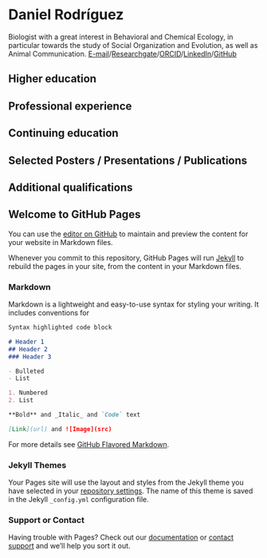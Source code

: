 # Daniel Rodríguez
Biologist with a great interest in Behavioral and Chemical Ecology, in particular towards the study of Social Organization and Evolution, as well as Animal Communication.
[E-mail](mailto:daniel.rodriguez@stud-mail.uni-wuerzburg.de)/[Researchgate](https://www.researchgate.net/profile/Daniel-Rodriguez-Leon)/[ORCID](https://orcid.org/0000-0001-9637-1364)/[LinkedIn](www.linkedin.com/in/daniel-rodríguez-león-0844b372)/[GitHub](https://github.com/dsrodriguezl)

## Higher education

## Professional experience

## Continuing education

## Selected Posters / Presentations / Publications

## Additional qualifications


## Welcome to GitHub Pages

You can use the [editor on GitHub](https://github.com/dsrodriguezl/My-CV/edit/gh-pages/index.md) to maintain and preview the content for your website in Markdown files.

Whenever you commit to this repository, GitHub Pages will run [Jekyll](https://jekyllrb.com/) to rebuild the pages in your site, from the content in your Markdown files.

### Markdown

Markdown is a lightweight and easy-to-use syntax for styling your writing. It includes conventions for

```markdown
Syntax highlighted code block

# Header 1
## Header 2
### Header 3

- Bulleted
- List

1. Numbered
2. List

**Bold** and _Italic_ and `Code` text

[Link](url) and ![Image](src)
```

For more details see [GitHub Flavored Markdown](https://guides.github.com/features/mastering-markdown/).

### Jekyll Themes

Your Pages site will use the layout and styles from the Jekyll theme you have selected in your [repository settings](https://github.com/dsrodriguezl/My-CV/settings/pages). The name of this theme is saved in the Jekyll `_config.yml` configuration file.

### Support or Contact

Having trouble with Pages? Check out our [documentation](https://docs.github.com/categories/github-pages-basics/) or [contact support](https://support.github.com/contact) and we’ll help you sort it out.
